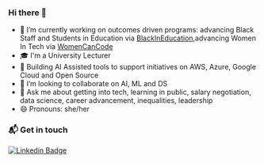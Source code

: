 ### Hi there 👋

- 💃 I’m currently working on outcomes driven programs: advancing Black Staff and Students in Education via [BlackInEducation](https://blackineducation.com),advancing Women In Tech via [WomenCanCode](https://womencancode.com)
- 🎓 I'm a University Lecturer
- 🌱 Building AI Assisted tools to support initiatives on AWS, Azure, Google Cloud and Open Source 
- 👯 I’m looking to collaborate on AI, ML and DS
- 💬 Ask me about getting into tech, learning in public, salary negotiation, data science, career advancement, inequalities, leadership
- 😄 Pronouns: she/her

### 📬 Get in touch
[![Linkedin Badge](https://img.shields.io/badge/-womencancode-blue?style=flat&logo=Linkedin&logoColor=white&link=https://www.linkedin.com/company/womencancode/)](https://www.linkedin.com/company/womencancode)

<!--
**raineydavid/raineydavid** is a ✨ _special_ ✨ repository because its `README.md` (this file) appears on your GitHub profile.

Here are some ideas to get you started:

- 🔭 I’m currently working on ...
- 🌱 I’m currently learning ...
- 👯 I’m looking to collaborate on ...
- 🤔 I’m looking for help with ...
- 💬 Ask me about ...
- 📫 How to reach me: ...
- 😄 Pronouns: ...
- ⚡ Fun fact: ...
-->
